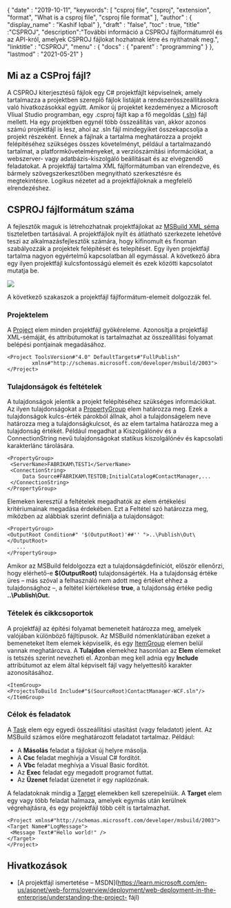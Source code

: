 {
  "date" : "2019-10-11",
  "keywords": [ "csproj file", "csproj", "extension", "format", "What is a csproj file", "csproj file format" ],
  "author" : {
    "display_name" : "Kashif Iqbal"
},
  "draft" : "false",
  "toc" : true,
  "title" :"CSPROJ",
  "description":"További információ a CSPROJ fájlformátumról és az API-król, amelyek CSPROJ fájlokat hozhatnak létre és nyithatnak meg.",
  "linktitle" : "CSPROJ",
  "menu" : {
    "docs" : {
      "parent" : "programming"
}
},
  "lastmod" : "2021-05-21"
}

## Mi az a CSProj fájl?
A CSPROJ kiterjesztésű fájlok egy C# projektfájlt képviselnek, amely tartalmazza a projektben szereplő fájlok listáját a rendszerösszeállításokra való hivatkozásokkal együtt. Amikor új projektet kezdeményez a Microsoft VIiual Studio programban, egy .csproj fájlt kap a fő megoldás ([.sln](/hu/programming/sln/)) fájl mellett. Ha egy projektben egynél több összeállítás van, akkor azonos számú projektfájl is lesz, ahol az .sln fájl mindegyiket összekapcsolja a projekt részeként. Ennek a fájlnak a tartalma meghatározza a projekt felépítéséhez szükséges összes követelményt, például a tartalmazandó tartalmat, a platformkövetelményeket, a verziószámítási információkat, a webszerver- vagy adatbázis-kiszolgáló beállításait és az elvégzendő feladatokat. A projektfájl tartalma XML fájlformátumban van elrendezve, és bármely szövegszerkesztőben megnyitható szerkesztésre és megtekintésre. Logikus nézetet ad a projektfájloknak a megfelelő elrendezéshez.

## CSPROJ fájlformátum száma

A fejlesztők maguk is létrehozhatnak projektfájlokat az [MSBuild XML séma](https://msdn.microsoft.com/library/5dy88c2e.aspx) tiszteletben tartásával. A projektfájlok nyílt és átlátható szerkezete lehetővé teszi az alkalmazásfejlesztők számára, hogy kifinomult és finoman szabályozzák a projektek felépítését és telepítését. Egy ilyen projektfájl tartalma nagyon egyértelmű kapcsolatban áll egymással. A következő ábra egy ilyen projektfájl kulcsfontosságú elemeit és ezek közötti kapcsolatot mutatja be.

![](https://learn.microsoft.com/en-us/aspnet/web-forms/overview/deployment/web-deployment-in-the-enterprise/understanding-the-project-file/_static/image2.png)

A következő szakaszok a projektfájl fájlformátum-elemeit dolgozzák fel.

### Projektelem ###

A [Project](https://msdn.microsoft.com/library/bcxfsh87.aspx) elem minden projektfájl gyökéreleme. Azonosítja a projektfájl XML-sémáját, és attribútumokat is tartalmazhat az összeállítási folyamat belépési pontjainak megadásához.

```
<Project ToolsVersion#"4.0" DefaultTargets#"FullPublish"
        xmlns#"http://schemas.microsoft.com/developer/msbuild/2003">
</Project>
```

### Tulajdonságok és feltételek

A tulajdonságok jelentik a projekt felépítéséhez szükséges információkat. Az ilyen tulajdonságokat a [PropertyGroup](https://msdn.microsoft.com/library/t4w159bs.aspx) elem határozza meg. Ezek a tulajdonságok kulcs-érték párokból állnak, ahol a tulajdonságelem neve határozza meg a tulajdonságkulcsot, és az elem tartalma határozza meg a tulajdonság értékét. Például megadhat a Kiszolgálónév és a ConnectionString nevű tulajdonságokat statikus kiszolgálónév és kapcsolati karakterlánc tárolására.

```
<PropertyGroup>    
 <ServerName>FABRIKAM\TEST1</ServerName>
 <ConnectionString>
     Data Source#FABRIKAM\TESTDB;InitialCatalog#ContactManager,...
 </ConnectionString>
</PropertyGroup>
```

Elemeken keresztül a feltételek megadhatók az elem értékelési kritériumainak megadása érdekében. Ezt a Feltétel szó határozza meg, miközben az alábbiak szerint definiálja a tulajdonságot:

```
<PropertyGroup>
<OutputRoot Condition#" '$(OutputRoot)'##'' ">..\Publish\Out\</OutputRoot>
   ...
</PropertyGroup>
```

Amikor az MSBuild feldolgozza ezt a tulajdonságdefiníciót, először ellenőrzi, hogy elérhető-e **$(OutputRoot)** tulajdonságérték. Ha a tulajdonság értéke üres – más szóval a felhasználó nem adott meg értéket ehhez a tulajdonsághoz –, a feltétel kiértékelése **true**, a tulajdonság értéke pedig **..\Publish\Out.**

### Tételek és cikkcsoportok

A projektfájl az építési folyamat bemeneteit határozza meg, amelyek valójában különböző fájltípusok. Az MSBuild nómenklatúrában ezeket a bemeneteket Item elemek képviselik, és egy [ItemGroup](https://msdn.microsoft.com/library/646dk05y.aspx) elemen belül vannak meghatározva. A **Tulajdon** elemekhez hasonlóan az **Elem** elemeket is tetszés szerint nevezheti el. Azonban meg kell adnia egy **Include** attribútumot az elem által képviselt fájl vagy helyettesítő karakter azonosításához.

```
<ItemGroup>
<ProjectsToBuild Include#"$(SourceRoot)ContactManager-WCF.sln"/>
</ItemGroup>
```

### Célok és feladatok

A [Task](https://msdn.microsoft.com/library/77f2hx1s.aspx) elem egy egyedi összeállítási utasítást (vagy feladatot) jelent. Az MSBuild számos előre meghatározott feladatot tartalmaz. Például:

* A **Másolás** feladat a fájlokat új helyre másolja.
* A **Csc** feladat meghívja a Visual C# fordítót.
* A **Vbc** feladat meghívja a Visual Basic fordítót.
* Az **Exec** feladat egy megadott programot futtat.
* Az **Üzenet** feladat üzenetet ír egy naplózónak.

A feladatoknak mindig a [Target](https://msdn.microsoft.com/library/t50z2hka.aspx) elemekben kell szerepelniük. A **Target** elem egy vagy több feladat halmaza, amelyek egymás után kerülnek végrehajtásra, és egy projektfájl több célt is tartalmazhat.

```
<Project xmlns#"http://schemas.microsoft.com/developer/msbuild/2003">
<Target Name#"LogMessage">
 <Message Text#"Hello world!" />
</Target>
</Project>
```

## Hivatkozások

* [A projektfájl ismertetése – MSDN](https://learn.microsoft.com/en-us/aspnet/web-forms/overview/deployment/web-deployment-in-the-enterprise/understanding-the-project- fájl)

